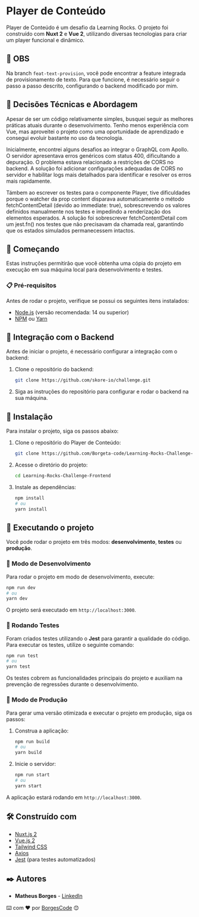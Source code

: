 # Player de Conteúdo

Player de Conteúdo é um desafio da Learning Rocks. O projeto foi construído com **Nuxt 2** e **Vue 2**, utilizando diversas tecnologias para criar um player funcional e dinâmico.

## 📰 OBS

Na branch ```feat-text-provision```, você pode encontrar a feature integrada de provisionamento de texto. Para que funcione, é necessário seguir o passo a passo descrito, configurando o backend modificado por mim.

## 🎯 Decisões Técnicas e Abordagem

Apesar de ser um código relativamente simples, busquei seguir as melhores práticas atuais durante o desenvolvimento. Tenho menos experiência com Vue, mas aproveitei o projeto como uma oportunidade de aprendizado e consegui evoluir bastante no uso da tecnologia.

Inicialmente, encontrei alguns desafios ao integrar o GraphQL com Apollo. O servidor apresentava erros genéricos com status 400, dificultando a depuração. O problema estava relacionado a restrições de CORS no backend. A solução foi adicionar configurações adequadas de CORS no servidor e habilitar logs mais detalhados para identificar e resolver os erros mais rapidamente.

Támbem ao escrever os testes para o componente Player, tive dificuldades porque o watcher da prop content disparava automaticamente o método fetchContentDetail (devido ao immediate: true), sobrescrevendo os valores definidos manualmente nos testes e impedindo a renderização dos elementos esperados. A solução foi sobrescrever fetchContentDetail com um jest.fn() nos testes que não precisavam da chamada real, garantindo que os estados simulados permanecessem intactos.

## 🚀 Começando

Estas instruções permitirão que você obtenha uma cópia do projeto em execução em sua máquina local para desenvolvimento e testes.

### 📋 Pré-requisitos

Antes de rodar o projeto, verifique se possui os seguintes itens instalados:

- [Node.js](https://nodejs.org/) (versão recomendada: 14 ou superior)
- [NPM](https://www.npmjs.com/) ou [Yarn](https://yarnpkg.com/)

## 🔗 Integração com o Backend

Antes de iniciar o projeto, é necessário configurar a integração com o backend:

1. Clone o repositório do backend:
   ```sh
   git clone https://github.com/skore-io/challenge.git
   ```
2. Siga as instruções do repositório para configurar e rodar o backend na sua máquina.

## 🔧 Instalação

Para instalar o projeto, siga os passos abaixo:

1. Clone o repositório do Player de Conteúdo:
   ```sh
   git clone https://github.com/Borgeta-code/Learning-Rocks-Challenge-Frontend.git
   ```
2. Acesse o diretório do projeto:
   ```sh
   cd Learning-Rocks-Challenge-Frontend
   ```
3. Instale as dependências:
   ```sh
   npm install
   # ou
   yarn install
   ```

## 🚀 Executando o projeto

Você pode rodar o projeto em três modos: **desenvolvimento**, **testes** ou **produção**.

### 🔨 Modo de Desenvolvimento

Para rodar o projeto em modo de desenvolvimento, execute:

```sh
npm run dev
# ou
yarn dev
```

O projeto será executado em `http://localhost:3000`.

### 🧪 Rodando Testes

Foram criados testes utilizando o **Jest** para garantir a qualidade do código. Para executar os testes, utilize o seguinte comando:

```sh
npm run test
# ou
yarn test
```

Os testes cobrem as funcionalidades principais do projeto e auxiliam na prevenção de regressões durante o desenvolvimento.

### 🚀 Modo de Produção

Para gerar uma versão otimizada e executar o projeto em produção, siga os passos:

1. Construa a aplicação:
   ```sh
   npm run build
   # ou
   yarn build
   ```
2. Inicie o servidor:
   ```sh
   npm run start
   # ou
   yarn start
   ```

A aplicação estará rodando em `http://localhost:3000`.

## 🛠️ Construído com

- [Nuxt.js 2](https://nuxtjs.org/)
- [Vue.js 2](https://vuejs.org/)
- [Tailwind CSS](https://tailwindcss.com/)
- [Axios](https://axios-http.com/)
- [Jest](https://jestjs.io/) (para testes automatizados)

## ✒️ Autores

- **Matheus Borges** - [LinkedIn](https://www.linkedin.com/in/matheus-borges-4a7469239/)

⌨️ com ❤️ por [BorgesCode](https://github.com/Borgeta-code) 😊
